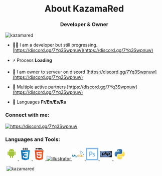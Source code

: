 <h1 align="center">About KazamaRed</h1>
<h3 align="center">Developer & Owner</h3>

<p align="left"> <img src="https://komarev.com/ghpvc/?username=kazamared&label=Profile%20views&color=0e75b6&style=flat" alt="kazamared" /> </p>

- 👨‍💻 I am a developer but still progressing. [https://discord.gg/7Yq3Swpnuw](https://discord.gg/7Yq3Swpnuw)

- ⚡ Process **Loading**

- 👯 I am owner to serveur on discord [https://discord.gg/7Yq3Swpnuw](https://discord.gg/7Yq3Swpnuw)

- 🤝 Multiple active partners [https://discord.gg/7Yq3Swpnuw](https://discord.gg/7Yq3Swpnuw)

- 💬 Languages **Fr/En/Es/Ru**

<h3 align="left">Connect with me:</h3>
<p align="left">
<a href="https://discord.gg/https://discord.gg/7Yq3Swpnuw" target="blank"><img align="center" src="https://raw.githubusercontent.com/rahuldkjain/github-profile-readme-generator/master/src/images/icons/Social/discord.svg" alt="https://discord.gg/7Yq3Swpnuw" height="30" width="40" /></a>
</p>

<h3 align="left">Languages and Tools:</h3>
<p align="left"> <a href="https://developer.android.com" target="_blank" rel="noreferrer"> <img src="https://raw.githubusercontent.com/devicons/devicon/master/icons/android/android-original-wordmark.svg" alt="android" width="40" height="40"/> </a> <a href="https://www.w3schools.com/css/" target="_blank" rel="noreferrer"> <img src="https://raw.githubusercontent.com/devicons/devicon/master/icons/css3/css3-original-wordmark.svg" alt="css3" width="40" height="40"/> </a> <a href="https://www.w3.org/html/" target="_blank" rel="noreferrer"> <img src="https://raw.githubusercontent.com/devicons/devicon/master/icons/html5/html5-original-wordmark.svg" alt="html5" width="40" height="40"/> </a> <a href="https://www.adobe.com/in/products/illustrator.html" target="_blank" rel="noreferrer"> <img src="https://www.vectorlogo.zone/logos/adobe_illustrator/adobe_illustrator-icon.svg" alt="illustrator" width="40" height="40"/> </a> <a href="https://www.mysql.com/" target="_blank" rel="noreferrer"> <img src="https://raw.githubusercontent.com/devicons/devicon/master/icons/mysql/mysql-original-wordmark.svg" alt="mysql" width="40" height="40"/> </a> <a href="https://www.photoshop.com/en" target="_blank" rel="noreferrer"> <img src="https://raw.githubusercontent.com/devicons/devicon/master/icons/photoshop/photoshop-line.svg" alt="photoshop" width="40" height="40"/> </a> <a href="https://www.php.net" target="_blank" rel="noreferrer"> <img src="https://raw.githubusercontent.com/devicons/devicon/master/icons/php/php-original.svg" alt="php" width="40" height="40"/> </a> <a href="https://www.python.org" target="_blank" rel="noreferrer"> <img src="https://raw.githubusercontent.com/devicons/devicon/master/icons/python/python-original.svg" alt="python" width="40" height="40"/> </a> </p>

<p>&nbsp;<img align="center" src="https://github-readme-stats.vercel.app/api?username=kazamared&show_icons=true&locale=en" alt="kazamared" /></p>
